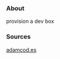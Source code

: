 ### About

provision a dev box

### Sources

[adamcod.es](https://adamcod.es/2014/09/23/vagrant-ansible-quickstart-tutorial.html)
